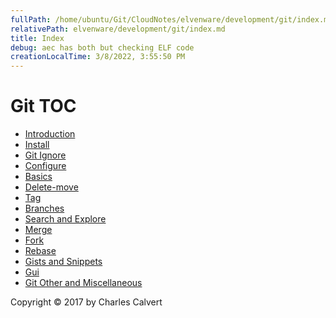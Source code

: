```yaml
---
fullPath: /home/ubuntu/Git/CloudNotes/elvenware/development/git/index.md
relativePath: elvenware/development/git/index.md
title: Index
debug: aec has both but checking ELF code
creationLocalTime: 3/8/2022, 3:55:50 PM
---
```


<!-- toc -->
<!-- tocstop -->

# Git TOC

- [Introduction](git-introduction.html)
- [Install](git-install.html)
- [Git Ignore](git-ignore.html)
- [Configure](git-configure.html)
- [Basics](git-basics.html)
- [Delete-move](git-delete-move.html)
- [Tag](git-tag.html)
- [Branches](git-branches.html)
- [Search and Explore](git-search-explore.html)
- [Merge](git-merge.html)
- [Fork](git-fork.html)
- [Rebase](git-rebase.html)
- [Gists and Snippets](git-gist-snippet.html)
- [Gui](git-gui.html)
- [Git Other and Miscellaneous](git.html)

Copyright &copy; 2017 by Charles Calvert
